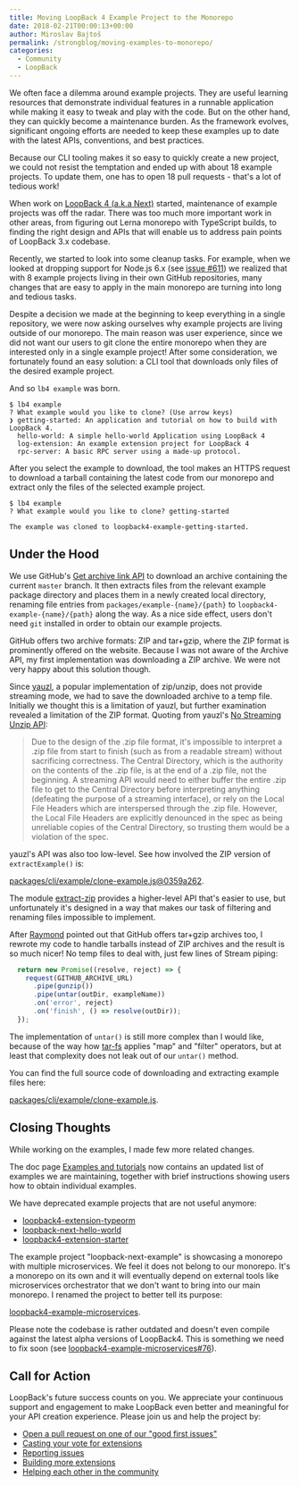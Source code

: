 ```yaml
---
title: Moving LoopBack 4 Example Project to the Monorepo
date: 2018-02-21T00:00:13+00:00
author: Miroslav Bajtoš
permalink: /strongblog/moving-examples-to-monorepo/
categories:
  - Community
  - LoopBack
---
```


We often face a dilemma around example projects. They are useful learning resources that demonstrate individual features in a runnable application while making it easy to tweak and play with the code. But on the other hand, they can quickly become a maintenance burden. As the framework evolves, significant ongoing efforts are needed to keep these examples up to date with the latest APIs, conventions, and best practices.

Because our CLI tooling makes it so easy to quickly create a new project, we could not resist the temptation and ended up with about 18 example projects. To update them, one has to open 18 pull requests - that's a lot of tedious work!

When work on [LoopBack 4 (a.k.a Next)](https://strongloop.com/strongblog/announcing-loopback-next/) started, maintenance of example projects was off the radar. There was too much more important work in other areas, from figuring out Lerna monorepo with TypeScript builds, to finding the right design and APIs that will enable us to address pain points of LoopBack 3.x codebase.

Recently, we started to look into some cleanup tasks. For example, when we looked at dropping support for Node.js 6.x (see [issue #611](https://github.com/strongloop/loopback-next/issues/611)) we realized that with 8 example projects living in their own GitHub repositories, many changes that are easy to apply in the main monorepo are turning into long and tedious tasks.

Despite a decision we made at the beginning to keep everything in a single repository, we were now asking ourselves why example projects are living outside of our monorepo. The main reason was user experience, since we did not want our users to git clone the entire monorepo when they are interested only in a single example project! After some consideration, we fortunately found an easy solution: a CLI tool that downloads only files of the desired example project.

And so `lb4 example` was born.

```text
$ lb4 example
? What example would you like to clone? (Use arrow keys)
❯ getting-started: An application and tutorial on how to build with LoopBack 4.
  hello-world: A simple hello-world Application using LoopBack 4
  log-extension: An example extension project for LoopBack 4
  rpc-server: A basic RPC server using a made-up protocol.
```

After you select the example to download, the tool makes an HTTPS request to download a tarball containing the latest code from our monorepo and extract only the files of the selected example project.

```text
$ lb4 example
? What example would you like to clone? getting-started

The example was cloned to loopback4-example-getting-started.
```

## Under the Hood

We use GitHub's [Get archive link API](https://developer.github.com/v3/repos/contents/#get-archive-link) to download an archive containing the current `master` branch. It then extracts files from the relevant example package directory and places them in a newly created local directory, renaming file entries from `packages/example-{name}/{path}` to `loopback4-example-{name}/{path}` along the way. As a nice side effect, users don't need `git` installed in order to obtain our example projects.

GitHub offers two archive formats: ZIP and tar+gzip, where the ZIP format is prominently offered on the website. Because I was not aware of the Archive API, my first implementation was downloading a ZIP archive. We were not very happy about this solution though.

Since [yauzl](https://www.npmjs.com/package/yauzl), a popular implementation of zip/unzip, does not provide streaming mode,  we had to save the downloaded archive to a temp file. Initially we thought this is a limitation of yauzl, but further examination revealed a limitation of the ZIP format. Quoting from yauzl's [No Streaming Unzip API](https://www.npmjs.com/package/yauzl#no-streaming-unzip-api):

> Due to the design of the .zip file format, it's impossible to interpret a
> .zip file from start to finish (such as from a readable stream) without
> sacrificing correctness. The Central Directory, which is the authority on
> the contents of the .zip file, is at the end of a .zip file, not the
> beginning. A streaming API would need to either buffer the entire .zip
> file to get to the Central Directory before interpreting anything
> (defeating the purpose of a streaming interface), or rely on the Local
> File Headers which are interspersed through the .zip file. However, the
> Local File Headers are explicitly denounced in the spec as being
> unreliable copies of the Central Directory, so trusting them would be a
> violation of the spec.

yauzl's API was also too low-level. See how involved the ZIP version of `extractExample()` is:

[packages/cli/example/clone-example.js@0359a262](https://github.com/strongloop/loopback-next/blob/0359a2627cc8c5adb149acc16a4e1918716ac607/packages/cli/generators/example/clone-example.js#L64-L106).

The module [extract-zip](https://www.npmjs.com/package/extract-zip) provides a higher-level API that's easier to use, but unfortunately it's designed in a way that makes our task of filtering and renaming files impossible to implement.

After [Raymond](https://github.com/raymondfeng) pointed out that GitHub offers tar+gzip archives too, I rewrote my code to handle tarballs instead of ZIP archives and the result is so much nicer! No temp files to deal with, just few lines of Stream piping:

```js
  return new Promise((resolve, reject) => {
    request(GITHUB_ARCHIVE_URL)
      .pipe(gunzip())
      .pipe(untar(outDir, exampleName))
      .on('error', reject)
      .on('finish', () => resolve(outDir));
  });
```

The implementation of `untar()` is still more complex than I would like, because of the way how [tar-fs](https://www.npmjs.com/package/tar-fs) applies "map" and "filter" operators, but at least that complexity does not leak out of our `untar()` method.

You can find the full source code of downloading and extracting example files here:

[packages/cli/example/clone-example.js](https://github.com/strongloop/loopback-next/blob/75479f448aea20dc7f28d27d4f6cd315ca5d0137/packages/cli/generators/example/clone-example.js).

## Closing Thoughts

While working on the examples, I made few more related changes.

The doc page [Examples and tutorials](http://loopback.io/doc/en/lb4/Examples-and-tutorials.html) now contains an updated list of examples we are maintaining, together with brief instructions showing users how to obtain individual examples.

We have deprecated example projects that are not useful anymore:

* [loopback4-extension-typeorm](https://github.com/strongloop/loopback4-extension-typeorm)
* [loopback-next-hello-world](https://github.com/strongloop/loopback-next-hello-world)
* [loopback4-extension-starter](https://github.com/strongloop/loopback4-extension-starter)

The example project "loopback-next-example" is showcasing a monorepo with multiple microservices. We feel it does not belong to our monorepo. It's a monorepo on its own and it will eventually depend on external tools like microservices orchestrator that we don't want to bring into our main monorepo. I renamed the project to better tell its purpose:

[loopback4-example-microservices](https://github.com/strongloop/loopback4-example-microservices).

Please note the codebase is rather outdated and doesn't even compile against the latest alpha versions of LoopBack4. This is something we need to fix soon (see [loopback4-example-microservices#76](https://github.com/strongloop/loopback4-example-microservices/issues/76)).

## Call for Action

LoopBack's future success counts on you. We appreciate your continuous support and engagement to make LoopBack even better and meaningful for your API creation experience. Please join us and help the project by:

* [Open a pull request on one of our "good first issues"](https://github.com/strongloop/loopback-next/labels/good%20first%20issue)
* [Casting your vote for extensions](https://github.com/strongloop/loopback-next/issues/512)
* [Reporting issues](https://github.com/strongloop/loopback-next/issues)
* [Building more extensions](https://github.com/strongloop/loopback-next/issues/647)
* [Helping each other in the community](https://groups.google.com/forum/#!forum/loopbackjs)
